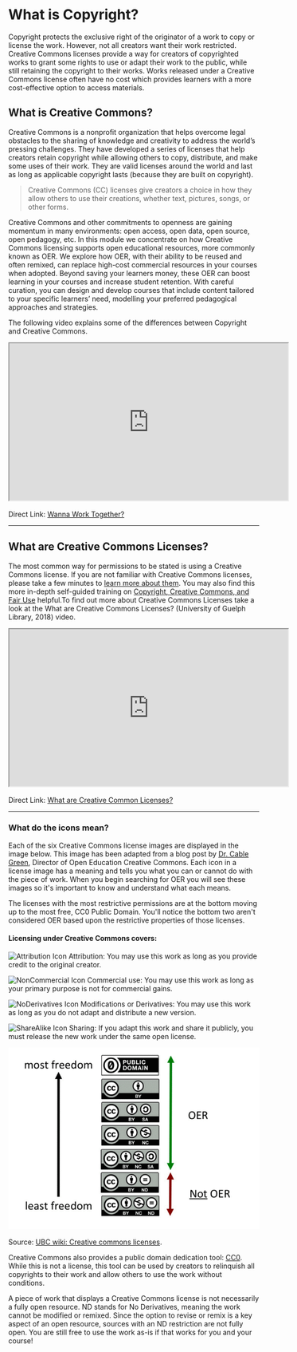 # What is Copyright?

Copyright protects the exclusive right of the originator of a work to copy or license the work. However, not all creators want their work restricted. Creative Commons licenses provide a way for creators of copyrighted works to grant some rights to use or adapt their work to the public, while still retaining the copyright to their works. Works released under a Creative Commons license often have no cost which provides learners with a more cost-effective option to access materials.

## What is Creative Commons?

Creative Commons is a nonprofit organization that helps overcome legal obstacles to the sharing of knowledge and creativity to address the world’s pressing challenges. They have developed a series of licenses that help creators retain copyright while allowing others to copy, distribute, and make some uses of their work. They are valid licenses around the world and last as long as applicable copyright lasts (because they are built on copyright).

> Creative Commons (CC) licenses give creators a choice in how they allow others to use their creations, whether text, pictures, songs, or other forms.

Creative Commons and other commitments to openness are gaining momentum in many environments: open access, open data, open source, open pedagogy, etc. In this module we concentrate on how Creative Commons licensing supports open educational resources, more commonly known as OER. We explore how OER, with their ability to be reused and often remixed, can replace high-cost commercial resources in your courses when adopted. Beyond saving your learners money, these OER can boost learning in your courses and increase student retention. With careful curation, you can design and develop courses that include content tailored to your specific learners’ need, modelling your preferred pedagogical approaches and strategies.

The following video explains some of the differences between Copyright and Creative Commons.

<div class="video-container-4by3"><iframe width="560" height="315" src="https://www.youtube.com/embed/q0VzUigrb_g"></iframe></div>

Direct Link: [Wanna Work Together?](https://youtu.be/q0VzUigrb_g)

* * *

## What are Creative Commons Licenses?

The most common way for permissions to be stated is using a Creative Commons license. If you are not familiar with Creative Commons licenses, please take a few minutes to [learn more about them](https://en.wikipedia.org/wiki/Creative_Commons). You may also find this more in-depth self-guided training on [Copyright, Creative Commons, and Fair Use](https://libguides.consortiumlibrary.org/OERtraining) helpful.To find out more about Creative Commons Licenses take a look at the What are Creative Commons Licenses? (University of Guelph Library, 2018) video.

<div class="video-container-4by3"><iframe width="560" height="315" src="https://www.youtube.com/embed/srVPLrmlBJY"></iframe></div>

Direct Link: [What are Creative Common Licenses?](https://youtu.be/srVPLrmlBJY)

* * *

### What do the icons mean?

Each of the six Creative Commons license images are displayed in the image below. This image has been adapted from a blog post by [Dr. Cable Green](https://www.yearofopen.org/article/week-2-how-to-decide-which-open-licenses-to-use-on-your-work-who-is-using-open-licensing-international-examples/), Director of Open Education Creative Commons. Each icon in a license image has a meaning and tells you what you can or cannot do with the piece of work. When you begin searching for OER you will see these images so it's important to know and understand what each means.

The licenses with the most restrictive permissions are at the bottom moving up to the most free, CC0 Public Domain. You'll notice the bottom two aren't considered OER based upon the restrictive properties of those licenses.

#### Licensing under Creative Commons covers:

![Attribution Icon](https://mirrors.creativecommons.org/presskit/icons/by.png) Attribution: You may use this work as long as you provide credit to the original creator.

![NonCommercial Icon](https://mirrors.creativecommons.org/presskit/icons/nc.png) Commercial use: You may use this work as long as your primary purpose is not for commercial gains.

![NoDerivatives Icon](https://mirrors.creativecommons.org/presskit/icons/nd.png) Modifications or Derivatives: You may use this work as long as you do not adapt and distribute a new version.

![ShareAlike Icon](https://mirrors.creativecommons.org/presskit/icons/sa.png) Sharing: If you adapt this work and share it publicly, you must release the new work under the same open license.

![Freedom of reuse explained](images/oer.png)

Source: [UBC wiki: Creative commons licenses](http://wiki.ubc.ca/UBC_Wiki:Creative_Commons_Licenses "UBC wiki: Creative commons licenses").

Creative Commons also provides a public domain dedication tool: [CC0](https://creativecommons.org/publicdomain/zero/1.0/). While this is not a license, this tool can be used by creators to relinquish all copyrights to their work and allow others to use the work without conditions.

A piece of work that displays a Creative Commons license is not necessarily a fully open resource. ND stands for No Derivatives, meaning the work cannot be modified or remixed. Since the option to revise or remix is a key aspect of an open resource, sources with an ND restriction are not fully open. You are still free to use the work as-is if that works for you and your course!
